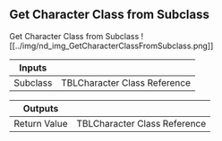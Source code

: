 ## Get Character Class from Subclass
Get Character Class from Subclass
![[../img/nd_img_GetCharacterClassFromSubclass.png]]

|Inputs||
|--|--|
| Subclass | TBLCharacter Class Reference |

|Outputs||
|--|--|
| Return Value | TBLCharacter Class Reference |

